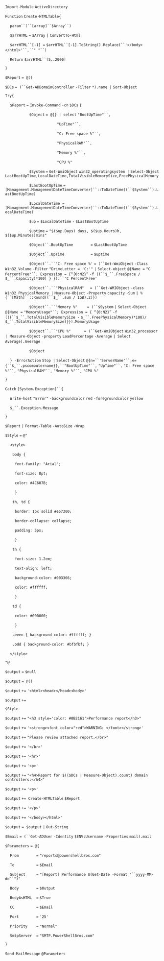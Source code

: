 `Import-Module` `ActiveDirectory`

`Function` `Create-HTMLTable{`

    `param``(``[array]``$Array``)`      

    `$arrHTML` `=` `$Array` `|` `ConvertTo-Html`

    `$arrHTML``[-1] =` `$arrHTML``[-1].ToString().Replace(``'</body></html>'``,``" "``)`    

    `Return` `$arrHTML``[5..2000]`

`}`

`$Report` `= @()`

`$DCs` `= (``Get-ADDomainController` `-Filter` `*).name |` `Sort-Object`

`Try{`

    `$Report` `=` `Invoke-Command` `-cn` `$DCs` `{`

                    `$Object` `= @{} | select` `"BootUpTime"``,`

                                           `"UpTime"``,`

                                           `"C: Free space %"``,`

                                           `"PhysicalRAM"``,`

                                           `"Memory %"``,`

                                           `"CPU %"`

                    `$System` `=` `Get-WmiObject` `win32_operatingsystem |` `Select-Object` `LastBootUpTime,LocalDateTime,TotalVisibleMemorySize,FreePhysicalMemory`

                    `$LastBootUpTime` `=` `[Management.ManagementDateTimeConverter]``::ToDateTime((``$System``).LastBootUpTime)`

                    `$LocalDateTime`  `=` `[Management.ManagementDateTimeConverter]``::ToDateTime((``$System``).LocalDateTime)`

                    `$up` `=` `$LocalDateTime` `-` `$LastBootUpTime`

                    `$uptime` `=` `"$($up.Days) days, $($up.Hours)h, $($up.Minutes)mins"`

                    `$Object``.BootUpTime        =` `$LastBootUpTime`

                    `$Object``.UpTime            =` `$uptime`

                    `$Object``.``'C: Free space %'` `= (``Get-WmiObject` `-Class` `Win32_Volume` `-Filter` `"DriveLetter = 'C:'"` `|` `Select-object` `@{Name =` `"C PercentFree"``; Expression = {“{0:N2}”` `-f`  `((``$_``.FreeSpace /` `$_``.Capacity)*100) } }).``'C PercentFree'`

                    `$Object``.``"PhysicalRAM"`     `= (``Get-WMIObject` `-class` `Win32_PhysicalMemory |` `Measure-Object` `-Property` `capacity` `-Sum` `| % {``[Math]``::Round((``$_``.sum / 1GB),2)})`

                    `$Object``.``"Memory %"`        `= (``$System` `|` `Select-Object` `@{Name =` `"MemoryUsage"``; Expression = { “{0:N2}”` `-f` `(((``$_``.TotalVisibleMemorySize -` `$_``.FreePhysicalMemory)*100)/` `$_``.TotalVisibleMemorySize)}}).MemoryUsage`

                    `$Object``.``"CPU %"`           `= (``Get-WmiObject` `Win32_processor |`  `Measure-Object` `-property` `LoadPercentage` `-Average` `| Select Average).Average` 

                    `$Object`

    `}`  `-ErrorAction` `Stop |` `Select-Object` `@{n=``'ServerName'``;e={``$_``.pscomputername}},``"BootUpTime"``,` `"UpTime"``,` `"C: Free space %"``,` `"PhysicalRAM"``,` `"Memory %"``,` `"CPU %"`

`}`

`Catch` `[System.Exception]``{`

    `Write-host` `"Error"` `-backgroundcolor` `red` `-foregroundcolor` `yellow`

    `$_``.Exception.Message`

`}`

`$Report` `|` `Format-Table` `-AutoSize` `-Wrap`

`$Style` `=` `@"`

    `<style>`

      `body {`

        `font-family: "Arial";`

        `font-size: 8pt;`

        `color: #4C607B;`

        `}`

      `th, td {`

        `border: 1px solid #e57300;`

        `border-collapse: collapse;`

        `padding: 5px;`

        `}`

      `th {`

        `font-size: 1.2em;`

        `text-align: left;`

        `background-color: #003366;`

        `color: #ffffff;`

        `}`

      `td {`

        `color: #000000;`

        `}`

      `.even { background-color: #ffffff; }`

      `.odd { background-color: #bfbfbf; }`

    `</style>`

`"@`

`$output` `=` `$null`

`$output` `= @()`

`$output` `+=` `'<html><head></head><body>'`

`$output` `+=`

`$Style`

`$output` `+=` `"<h3 style='color: #0B2161'>Performance report</h3>"`

`$output` `+=` `'<strong><font color="red">WARNING: </font></strong>'`

`$output` `+=` `"Please review attached report.</br>"`

`$output` `+=` `'</br>'`

`$output` `+=` `'<hr>'`

`$output` `+=` `'<p>'`

`$output` `+=` `"<h4>Report for $(($DCs | Measure-Object).count) domain controllers:</h4>"`

`$output` `+=` `'<p>'`

`$output` `+= Create-HTMLTable` `$Report`

`$output` `+=` `'</p>'`

`$output` `+=` `'</body></html>'`

`$output` `=`  `$output` `|` `Out-String`

`$Email` `= (``Get-ADUser` `-Identity` `$ENV:Username` `-Properties` `mail).mail`

`$Parameters` `= @{`

    `From        =` `"reports@powershellbros.com"`

    `To          =` `$Email`

    `Subject     =` `"[Report] Performance $(Get-Date -Format "``yyyy-MM-dd``")"`

    `Body        =` `$Output`

    `BodyAsHTML  =` `$True`

    `CC          =` `$Email`

    `Port        =` `'25'`

    `Priority    =` `"Normal"`

    `SmtpServer  =` `"SMTP.PowerShellBros.com"`

`}`

`Send-MailMessage` `@Parameters`